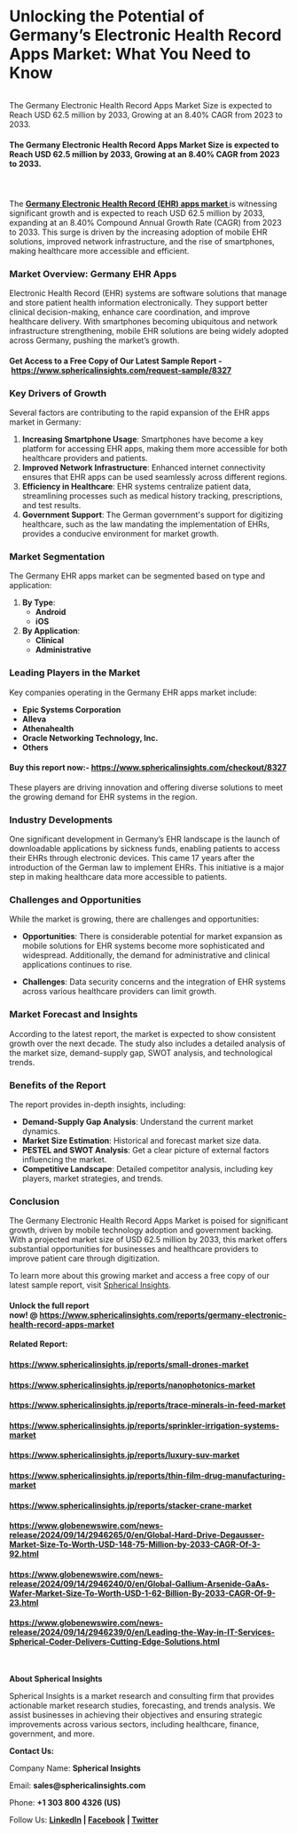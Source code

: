 <div class="wow_read_blog_hdr_img">
<div class="wow_read_blog_hdr_img_innr">
<h1>Unlocking the Potential of Germany&rsquo;s Electronic Health Record Apps Market: What You Need to Know</h1>
</div>
<div class="wow_main_float_head_img"><img src="https://www.vevioz.com/upload/photos/2025/03/MvABrpdnVMugQA3YvvJd_06_ff0220fae6deb3cd2bb9883f2b9bb383_image.jpg" alt="" /></div>
</div>
<div class="read-blog-container">
<div class="read-blog-desc">
<p class="mb-0">The Germany Electronic Health Record Apps Market Size is expected to Reach USD 62.5 million by 2033, Growing at an 8.40% CAGR from 2023 to 2033.</p>
</div>
<div class="read-content">
<h4><strong>The Germany Electronic Health Record Apps Market Size is expected to Reach USD 62.5 million by 2033, Growing at an 8.40% CAGR from 2023 to 2033.</strong></h4>
<h4><img src="https://vipon.s3.amazonaws.com/img/934898b83ea9fd20330b91b1b7542460a9d00b3df90ad9.png" alt="" /><strong><br /></strong></h4>
<p data-start="91" data-end="489">The&nbsp;<a href="https://www.sphericalinsights.com/reports/germany-electronic-health-record-apps-market" target="_blank" rel="noopener"><strong>Germany Electronic Health Record (EHR) apps market&nbsp;</strong></a>is witnessing significant growth and is expected to reach USD 62.5 million by 2033, expanding at an 8.40% Compound Annual Growth Rate (CAGR) from 2023 to 2033. This surge is driven by the increasing adoption of mobile EHR solutions, improved network infrastructure, and the rise of smartphones, making healthcare more accessible and efficient.</p>
<h3 data-start="491" data-end="528">Market Overview: Germany EHR Apps</h3>
<p data-start="530" data-end="932">Electronic Health Record (EHR) systems are software solutions that manage and store patient health information electronically. They support better clinical decision-making, enhance care coordination, and improve healthcare delivery. With smartphones becoming ubiquitous and network infrastructure strengthening, mobile EHR solutions are being widely adopted across Germany, pushing the market&rsquo;s growth.</p>
<h4><strong>Get Access to a Free Copy of Our Latest Sample Report -&nbsp;<a href="https://www.sphericalinsights.com/request-sample/8327" rel="nofollow">https://www.sphericalinsights.com/request-sample/8327</a></strong></h4>
<h3 data-start="934" data-end="959">Key Drivers of Growth</h3>
<p data-start="961" data-end="1051">Several factors are contributing to the rapid expansion of the EHR apps market in Germany:</p>
<ol data-start="1053" data-end="1717">
<li data-start="1053" data-end="1223"><strong data-start="1056" data-end="1087">Increasing Smartphone Usage</strong>: Smartphones have become a key platform for accessing EHR apps, making them more accessible for both healthcare providers and patients.</li>
<li data-start="1224" data-end="1365"><strong data-start="1227" data-end="1262">Improved Network Infrastructure</strong>: Enhanced internet connectivity ensures that EHR apps can be used seamlessly across different regions.</li>
<li data-start="1366" data-end="1525"><strong data-start="1369" data-end="1397">Efficiency in Healthcare</strong>: EHR systems centralize patient data, streamlining processes such as medical history tracking, prescriptions, and test results.</li>
<li data-start="1526" data-end="1717"><strong data-start="1529" data-end="1551">Government Support</strong>: The German government's support for digitizing healthcare, such as the law mandating the implementation of EHRs, provides a conducive environment for market growth.</li>
</ol>
<h3 data-start="1719" data-end="1742">Market Segmentation</h3>
<p data-start="1744" data-end="1819">The Germany EHR apps market can be segmented based on type and application:</p>
<ol data-start="1821" data-end="1934">
<li data-start="1821" data-end="1869"><strong data-start="1824" data-end="1835">By Type</strong>:
<ul data-start="1840" data-end="1869">
<li data-start="1840" data-end="1853"><strong data-start="1842" data-end="1853">Android</strong></li>
<li data-start="1857" data-end="1866"><strong data-start="1859" data-end="1866">iOS</strong></li>
</ul>
</li>
<li data-start="1870" data-end="1934"><strong data-start="1873" data-end="1891">By Application</strong>:
<ul data-start="1896" data-end="1934">
<li data-start="1896" data-end="1910"><strong data-start="1898" data-end="1910">Clinical</strong></li>
<li data-start="1914" data-end="1934"><strong data-start="1916" data-end="1934">Administrative</strong></li>
</ul>
</li>
</ol>
<h3 data-start="1936" data-end="1969">Leading Players in the Market</h3>
<p data-start="1971" data-end="2034">Key companies operating in the Germany EHR apps market include:</p>
<ul data-start="2036" data-end="2152">
<li data-start="2036" data-end="2066"><strong data-start="2038" data-end="2066">Epic Systems Corporation</strong></li>
<li data-start="2067" data-end="2079"><strong data-start="2069" data-end="2079">Alleva</strong></li>
<li data-start="2080" data-end="2098"><strong data-start="2082" data-end="2098">Athenahealth</strong></li>
<li data-start="2099" data-end="2139"><strong data-start="2101" data-end="2139">Oracle Networking Technology, Inc.</strong></li>
<li data-start="2140" data-end="2152"><strong data-start="2142" data-end="2152">Others</strong></li>
</ul>
<h4>Buy this report now:-&nbsp;<a href="https://www.sphericalinsights.com/checkout/8327" rel="nofollow">https://www.sphericalinsights.com/checkout/8327</a></h4>
<p data-start="2154" data-end="2279">These players are driving innovation and offering diverse solutions to meet the growing demand for EHR systems in the region.</p>
<h3 data-start="2281" data-end="2306">Industry Developments</h3>
<p data-start="2308" data-end="2657">One significant development in Germany&rsquo;s EHR landscape is the launch of downloadable applications by sickness funds, enabling patients to access their EHRs through electronic devices. This came 17 years after the introduction of the German law to implement EHRs. This initiative is a major step in making healthcare data more accessible to patients.</p>
<h3 data-start="2659" data-end="2691">Challenges and Opportunities</h3>
<p data-start="2693" data-end="2761">While the market is growing, there are challenges and opportunities:</p>
<ul data-start="2763" data-end="3136">
<li data-start="2763" data-end="3003">
<p data-start="2765" data-end="3003"><strong data-start="2765" data-end="2782">Opportunities</strong>: There is considerable potential for market expansion as mobile solutions for EHR systems become more sophisticated and widespread. Additionally, the demand for administrative and clinical applications continues to rise.</p>
</li>
<li data-start="3007" data-end="3136">
<p data-start="3009" data-end="3136"><strong data-start="3009" data-end="3023">Challenges</strong>: Data security concerns and the integration of EHR systems across various healthcare providers can limit growth.</p>
</li>
</ul>
<h3 data-start="3138" data-end="3170">Market Forecast and Insights</h3>
<p data-start="3172" data-end="3398">According to the latest report, the market is expected to show consistent growth over the next decade. The study also includes a detailed analysis of the market size, demand-supply gap, SWOT analysis, and technological trends.</p>
<h3 data-start="3400" data-end="3426">Benefits of the Report</h3>
<p data-start="3428" data-end="3477">The report provides in-depth insights, including:</p>
<ul data-start="3479" data-end="3833">
<li data-start="3479" data-end="3552"><strong data-start="3481" data-end="3511">Demand-Supply Gap Analysis</strong>: Understand the current market dynamics.</li>
<li data-start="3553" data-end="3624"><strong data-start="3555" data-end="3581">Market Size Estimation</strong>: Historical and forecast market size data.</li>
<li data-start="3625" data-end="3720"><strong data-start="3627" data-end="3655">PESTEL and SWOT Analysis</strong>: Get a clear picture of external factors influencing the market.</li>
<li data-start="3721" data-end="3833"><strong data-start="3723" data-end="3748">Competitive Landscape</strong>: Detailed competitor analysis, including key players, market strategies, and trends.</li>
</ul>
<h3 data-start="3835" data-end="3849">Conclusion</h3>
<p data-start="3851" data-end="4184">The Germany Electronic Health Record Apps Market is poised for significant growth, driven by mobile technology adoption and government backing. With a projected market size of USD 62.5 million by 2033, this market offers substantial opportunities for businesses and healthcare providers to improve patient care through digitization.</p>
<p data-start="4186" data-end="4361">To learn more about this growing market and access a free copy of our latest sample report, visit&nbsp;<a href="https://www.sphericalinsights.com/request-sample/8327" target="_new" rel="noopener" data-start="4284" data-end="4359">Spherical Insights</a>.</p>
<h4>Unlock the full report now!&nbsp;@&nbsp;<a href="https://www.sphericalinsights.com/reports/germany-electronic-health-record-apps-market" rel="nofollow">https://www.sphericalinsights.com/reports/germany-electronic-health-record-apps-market</a></h4>
<p data-start="4363" data-end="4391"><strong data-start="4363" data-end="4391">Related Report:</strong></p>
<h4 data-start="4363" data-end="4391"><strong data-start="4363" data-end="4391"><a href="https://www.sphericalinsights.jp/reports/small-drones-market" rel="nofollow">https://www.sphericalinsights.jp/reports/small-drones-market</a></strong></h4>
<h4 data-start="4363" data-end="4391"><strong data-start="4363" data-end="4391"><a href="https://www.sphericalinsights.jp/reports/nanophotonics-market" rel="nofollow">https://www.sphericalinsights.jp/reports/nanophotonics-market</a></strong></h4>
<h4 data-start="4363" data-end="4391"><strong data-start="4363" data-end="4391"><a href="https://www.sphericalinsights.jp/reports/trace-minerals-in-feed-market" rel="nofollow">https://www.sphericalinsights.jp/reports/trace-minerals-in-feed-market</a></strong></h4>
<h4 data-start="4363" data-end="4391"><strong data-start="4363" data-end="4391"><a href="https://www.sphericalinsights.jp/reports/sprinkler-irrigation-systems-market" rel="nofollow">https://www.sphericalinsights.jp/reports/sprinkler-irrigation-systems-market</a></strong></h4>
<h4 data-start="4363" data-end="4391"><strong data-start="4363" data-end="4391"><a href="https://www.sphericalinsights.jp/reports/luxury-suv-market" rel="nofollow">https://www.sphericalinsights.jp/reports/luxury-suv-market</a></strong></h4>
<h4 data-start="4363" data-end="4391"><strong data-start="4363" data-end="4391"><a href="https://www.sphericalinsights.jp/reports/thin-film-drug-manufacturing-market" rel="nofollow">https://www.sphericalinsights.jp/reports/thin-film-drug-manufacturing-market</a></strong></h4>
<h4 data-start="4363" data-end="4391"><strong data-start="4363" data-end="4391"><a href="https://www.sphericalinsights.jp/reports/stacker-crane-market" rel="nofollow">https://www.sphericalinsights.jp/reports/stacker-crane-market</a></strong></h4>
<h4 data-start="4363" data-end="4391"><strong data-start="4363" data-end="4391"><a href="https://www.globenewswire.com/news-release/2024/09/14/2946265/0/en/Global-Hard-Drive-Degausser-Market-Size-To-Worth-USD-148-75-Million-by-2033-CAGR-Of-3-92.html" rel="nofollow">https://www.globenewswire.com/news-release/2024/09/14/2946265/0/en/Global-Hard-Drive-Degausser-Market-Size-To-Worth-USD-148-75-Million-by-2033-CAGR-Of-3-92.html</a></strong></h4>
<h4 data-start="4363" data-end="4391"><strong data-start="4363" data-end="4391"><a href="https://www.globenewswire.com/news-release/2024/09/14/2946240/0/en/Global-Gallium-Arsenide-GaAs-Wafer-Market-Size-To-Worth-USD-1-62-Billion-By-2033-CAGR-Of-9-23.html" rel="nofollow">https://www.globenewswire.com/news-release/2024/09/14/2946240/0/en/Global-Gallium-Arsenide-GaAs-Wafer-Market-Size-To-Worth-USD-1-62-Billion-By-2033-CAGR-Of-9-23.html</a></strong></h4>
<h4 data-start="4363" data-end="4391"><strong data-start="4363" data-end="4391"><a href="https://www.globenewswire.com/news-release/2024/09/14/2946239/0/en/Leading-the-Way-in-IT-Services-Spherical-Coder-Delivers-Cutting-Edge-Solutions.html" rel="nofollow">https://www.globenewswire.com/news-release/2024/09/14/2946239/0/en/Leading-the-Way-in-IT-Services-Spherical-Coder-Delivers-Cutting-Edge-Solutions.html</a></strong></h4>
<p data-start="4363" data-end="4391">&nbsp;</p>
<p data-start="4363" data-end="4391"><strong data-start="4363" data-end="4391">About Spherical Insights</strong></p>
<p data-start="4393" data-end="4700">Spherical Insights is a market research and consulting firm that provides actionable market research studies, forecasting, and trends analysis. We assist businesses in achieving their objectives and ensuring strategic improvements across various sectors, including healthcare, finance, government, and more.</p>
<p><strong>Contact Us:</strong></p>
<p>Company Name:&nbsp;<strong>Spherical Insights</strong></p>
<p>Email:&nbsp;<strong>sales@sphericalinsights.com</strong></p>
<p>Phone:&nbsp;<strong>+1 303 800 4326 (US)</strong></p>
<p>Follow Us:&nbsp;<strong><a href="https://www.linkedin.com/company/spherical-insight/" rel="nofollow"><u>LinkedIn</u></a>&nbsp;|&nbsp;<a href="https://www.facebook.com/sphericalinsights22" rel="nofollow"><u>Facebook</u></a>&nbsp;|&nbsp;<a href="https://twitter.com/SInsights_US" rel="nofollow"><u>Twitter</u></a></strong></p>
</div>
</div>
